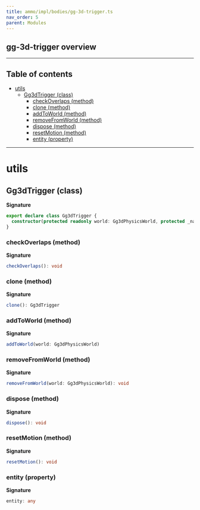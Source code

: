 ```yaml
---
title: ammo/impl/bodies/gg-3d-trigger.ts
nav_order: 5
parent: Modules
---
```


## gg-3d-trigger overview

---

<h2 class="text-delta">Table of contents</h2>

- [utils](#utils)
  - [Gg3dTrigger (class)](#gg3dtrigger-class)
    - [checkOverlaps (method)](#checkoverlaps-method)
    - [clone (method)](#clone-method)
    - [addToWorld (method)](#addtoworld-method)
    - [removeFromWorld (method)](#removefromworld-method)
    - [dispose (method)](#dispose-method)
    - [resetMotion (method)](#resetmotion-method)
    - [entity (property)](#entity-property)

---

# utils

## Gg3dTrigger (class)

**Signature**

```ts
export declare class Gg3dTrigger {
  constructor(protected readonly world: Gg3dPhysicsWorld, protected _nativeBody: Ammo.btPairCachingGhostObject)
}
```

### checkOverlaps (method)

**Signature**

```ts
checkOverlaps(): void
```

### clone (method)

**Signature**

```ts
clone(): Gg3dTrigger
```

### addToWorld (method)

**Signature**

```ts
addToWorld(world: Gg3dPhysicsWorld)
```

### removeFromWorld (method)

**Signature**

```ts
removeFromWorld(world: Gg3dPhysicsWorld): void
```

### dispose (method)

**Signature**

```ts
dispose(): void
```

### resetMotion (method)

**Signature**

```ts
resetMotion(): void
```

### entity (property)

**Signature**

```ts
entity: any
```
